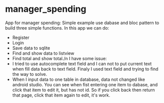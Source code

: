 # manager_spending
App for manager spending: 
Simple example use dabase and bloc pattern to build three simple functions. In this app we can do:
 - Register
 - Login
 - Save data to sqlite
 - Find and show data to listview 
 - Find total and show total./n
I have some issue:
- I tried to use autocomplete text field and I can not to put current text when fill data back to text field. 
Finaly I used text field and trying to find the way to solve.
- When I input data to one table in database, data not changed like android studio. You can see when fist entering one item 
to dabase, and click that item to edit it, but has not id.  So if you click back then return that page, click that item again
to edit, it's work.


